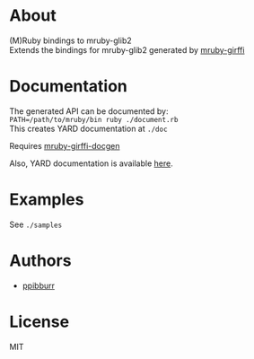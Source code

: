 [mruby-girffi]: http://github.com/ppibburr/mruby-girffi
[mruby-girffi-docgen]: http://github.com/ppibburr/mruby-girffi-docgen
[doc]: http://ppibburr.github.com/mruby-glib2
[ppibburr]: http://github.com/ppibburr

About
===
(M)Ruby bindings to mruby-glib2  
Extends the bindings for mruby-glib2 generated by [mruby-girffi][mruby-girffi] 

Documentation
===
The generated API can be documented by:  
`PATH=/path/to/mruby/bin ruby ./document.rb`  
This creates YARD documentation at `./doc`  
  
Requires [mruby-girffi-docgen][mruby-girffi-docgen]  

Also, YARD documentation is available [here][doc].

Examples
===
See `./samples`

Authors
===
* [ppibburr][ppibburr]

License
===
MIT
